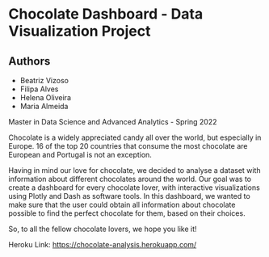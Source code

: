 # Chocolate Dashboard - Data Visualization Project

## Authors
- Beatriz Vizoso
- Filipa Alves
- Helena Oliveira
- Maria Almeida

Master in Data Science and Advanced Analytics - Spring 2022

Chocolate is a widely appreciated candy all over the world, but especially in Europe. 16 of the top 20 countries that consume the most chocolate are European and Portugal is not an exception.

Having in mind our love for chocolate, we decided to analyse a dataset with information about different chocolates around the world. Our goal was to create a dashboard for every chocolate lover, with interactive visualizations using Plotly and Dash as software tools. In this dashboard, we wanted to make sure that the user could obtain all information about chocolate possible to find the perfect chocolate for them, based on their choices.

So, to all the fellow chocolate lovers, we hope you like it!

Heroku Link: https://chocolate-analysis.herokuapp.com/
